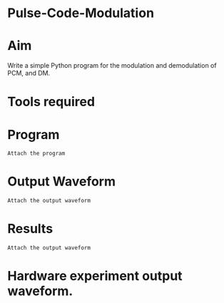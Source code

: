 # Pulse-Code-Modulation
# Aim
Write a simple Python program for the modulation and demodulation of PCM, and DM.
# Tools required
# Program
```
Attach the program
```
# Output Waveform
```
Attach the output waveform
```
# Results
```
Attach the output waveform
```
# Hardware experiment output waveform.
